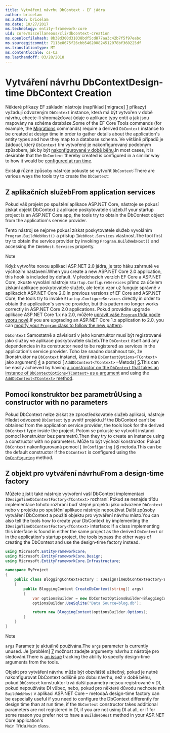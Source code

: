 ```yaml
---
title: Vytváření návrhu DbContext - EF jádra
author: bricelam
ms.author: bricelam
ms.date: 10/27/2017
ms.technology: entity-framework-core
uid: core/miscellaneous/cli/dbcontext-creation
ms.openlocfilehash: 8b38d300d31038bdf5cd877aa3c42b7f5f97eabc
ms.sourcegitcommit: 7113e8675f26cbb546200824512078bf360225df
ms.translationtype: MT
ms.contentlocale: cs-CZ
ms.lasthandoff: 03/28/2018
---
```

<a name="design-time-dbcontext-creation"></a><span data-ttu-id="e4b54-102">Vytváření návrhu DbContext</span><span class="sxs-lookup"><span data-stu-id="e4b54-102">Design-time DbContext Creation</span></span>
==============================
<span data-ttu-id="e4b54-103">Některé příkazy EF základní nástroje (například [migrace] [ 1] příkazy) vyžadují odvozeným `DbContext` instance, která má být vytvořen v době návrhu, chcete-li shromažďovat údaje o aplikace typy entit a jak jsou mapovány na schéma databáze.</span><span class="sxs-lookup"><span data-stu-id="e4b54-103">Some of the EF Core Tools commands (for example, the [Migrations][1] commands) require a derived `DbContext` instance to be created at design time in order to gather details about the application's entity types and how they map to a database schema.</span></span> <span data-ttu-id="e4b54-104">Ve většině případů je žádoucí, který `DbContext` tím vytvořený je nakonfigurovaný podobným způsobem, jak by být [nakonfigurované v době běhu][2].</span><span class="sxs-lookup"><span data-stu-id="e4b54-104">In most cases, it is desirable that the `DbContext` thereby created is configured in a similar way to how it would be [configured at run time][2].</span></span>

<span data-ttu-id="e4b54-105">Existují různé způsoby nástroje pokuste se vytvořit `DbContext`:</span><span class="sxs-lookup"><span data-stu-id="e4b54-105">There are various ways the tools try to create the `DbContext`:</span></span>

<a name="from-application-services"></a><span data-ttu-id="e4b54-106">Z aplikačních služeb</span><span class="sxs-lookup"><span data-stu-id="e4b54-106">From application services</span></span>
-------------------------
<span data-ttu-id="e4b54-107">Pokud váš projekt po spuštění aplikace ASP.NET Core, nástroje se pokusí získat objekt DbContext z aplikace poskytovatele služeb.</span><span class="sxs-lookup"><span data-stu-id="e4b54-107">If your startup project is an ASP.NET Core app, the tools try to obtain the DbContext object from the application's service provider.</span></span>

<span data-ttu-id="e4b54-108">Tento nástroj se nejprve pokusí získat poskytovatele služeb vyvoláním `Program.BuildWebHost()` a přístup `IWebHost.Services` vlastnost.</span><span class="sxs-lookup"><span data-stu-id="e4b54-108">The tool first try to obtain the service provider by invoking `Program.BuildWebHost()` and accessing the `IWebHost.Services` property.</span></span>

> [!NOTE]
> <span data-ttu-id="e4b54-109">Když vytvoříte novou aplikaci ASP.NET 2.0 jádra, je tato háku zahrnuté ve výchozím nastavení.</span><span class="sxs-lookup"><span data-stu-id="e4b54-109">When you create a new ASP.NET Core 2.0 application, this hook is included by default.</span></span> <span data-ttu-id="e4b54-110">V předchozích verzích EF Core a ASP.NET Core, zkuste vyvolání nástroje `Startup.ConfigureServices` přímo za účelem získání aplikace poskytovatele služeb, ale tento vzor už funguje správně v aplikacích ASP.NET Core 2.0.</span><span class="sxs-lookup"><span data-stu-id="e4b54-110">In previous versions of EF Core and ASP.NET Core, the tools try to invoke `Startup.ConfigureServices` directly in order to obtain the application's service provider, but this pattern no longer works correctly in ASP.NET Core 2.0 applications.</span></span> <span data-ttu-id="e4b54-111">Pokud provádíte upgrade aplikace ASP.NET Core 1.x na 2.0, můžete [upravit vaše `Program` třída podle vzoru nové][3].</span><span class="sxs-lookup"><span data-stu-id="e4b54-111">If you are upgrading an ASP.NET Core 1.x application to 2.0, you can [modify your `Program` class to follow the new pattern][3].</span></span>

<span data-ttu-id="e4b54-112">`DbContext` Samostatně a závislostí v jeho konstruktor musí být registrované jako služby ve aplikace poskytovatele služeb.</span><span class="sxs-lookup"><span data-stu-id="e4b54-112">The `DbContext` itself and any dependencies in its constructor need to be registered as services in the application's service provider.</span></span> <span data-ttu-id="e4b54-113">Toho lze snadno dosáhnout tak, že [konstruktor na `DbContext` instanci, která má `DbContextOptions<TContext>` jako argument] [ 4] a pomocí [ `AddDbContext<TContext>` –Metoda] [5].</span><span class="sxs-lookup"><span data-stu-id="e4b54-113">This can be easily achieved by having [a constructor on the `DbContext` that takes an instance of `DbContextOptions<TContext>` as a argument][4] and using the [`AddDbContext<TContext>` method][5].</span></span>

<a name="using-a-constructor-with-no-parameters"></a><span data-ttu-id="e4b54-114">Pomocí konstruktor bez parametrů</span><span class="sxs-lookup"><span data-stu-id="e4b54-114">Using a constructor with no parameters</span></span>
--------------------------------------
<span data-ttu-id="e4b54-115">Pokud DbContext nelze získat ze zprostředkovatele služeb aplikací, nástroje Hledat odvozené `DbContext` typ uvnitř projektu.</span><span class="sxs-lookup"><span data-stu-id="e4b54-115">If the DbContext can't be obtained from the application service provider, the tools look for the derived `DbContext` type inside the project.</span></span> <span data-ttu-id="e4b54-116">Potom se pokuste se vytvořit instanci pomocí konstruktor bez parametrů.</span><span class="sxs-lookup"><span data-stu-id="e4b54-116">Then they try to create an instance using a constructor with no parameters.</span></span> <span data-ttu-id="e4b54-117">Může to být výchozí konstruktor. Pokud `DbContext` nakonfigurovaná pomocí [ `OnConfiguring` ] [ 6] metoda.</span><span class="sxs-lookup"><span data-stu-id="e4b54-117">This can be the default constructor if the `DbContext` is configured using the [`OnConfiguring`][6] method.</span></span>

<a name="from-a-design-time-factory"></a><span data-ttu-id="e4b54-118">Z objekt pro vytváření návrhu</span><span class="sxs-lookup"><span data-stu-id="e4b54-118">From a design-time factory</span></span>
--------------------------
<span data-ttu-id="e4b54-119">Můžete zjistit také nástroje vytvoření vaší DbContext implementací `IDesignTimeDbContextFactory<TContext>` rozhraní: Pokud se nenajde třídu implementace tohoto rozhraní buď stejné projektu jako odvozené `DbContext` nebo v projektu po spuštění aplikace nástroje nepoužívat Další způsoby vytváření DbContext a použití objektu pro vytváření návrhu místo.</span><span class="sxs-lookup"><span data-stu-id="e4b54-119">You can also tell the tools how to create your DbContext by implementing the `IDesignTimeDbContextFactory<TContext>` interface: If a class implementing this interface is found in either the same project as the derived `DbContext` or in the application's startup project, the tools bypass the other ways of creating the DbContext and use the design-time factory instead.</span></span>

``` csharp
using Microsoft.EntityFrameworkCore;
using Microsoft.EntityFrameworkCore.Design;
using Microsoft.EntityFrameworkCore.Infrastructure;

namespace MyProject
{
    public class BloggingContextFactory : IDesignTimeDbContextFactory<BloggingContext>
    {
        public BloggingContext CreateDbContext(string[] args)
        {
            var optionsBuilder = new DbContextOptionsBuilder<BloggingContext>();
            optionsBuilder.UseSqlite("Data Source=blog.db");

            return new BloggingContext(optionsBuilder.Options);
        }
    }
}
```

> [!NOTE]
> <span data-ttu-id="e4b54-120">`args` Parametr je aktuálně používána.</span><span class="sxs-lookup"><span data-stu-id="e4b54-120">The `args` parameter is currently unused.</span></span> <span data-ttu-id="e4b54-121">Je [problém] [ 7] možnost zadejte argumenty návrhu z nástroje pro sledování.</span><span class="sxs-lookup"><span data-stu-id="e4b54-121">There is [an issue][7] tracking the ability to specify design-time arguments from the tools.</span></span>

<span data-ttu-id="e4b54-122">Objekt pro vytváření návrhu může být obzvláště užitečný, pokud je nutné nakonfigurovat DbContext odlišně pro dobu návrhu, než v době běhu, pokud `DbContext` konstruktor trvá další parametry nejsou registrované v DI, pokud nepoužíváte DI vůbec, nebo, pokud pro některé důvodu nechcete mít `BuildWebHost` v aplikaci ASP.NET Core – metoda</span><span class="sxs-lookup"><span data-stu-id="e4b54-122">A design-time factory can be especially useful if you need to configure the DbContext differently for design time than at run time, if the `DbContext` constructor takes additional parameters are not registered in DI, if you are not using DI at all, or if for some reason you prefer not to have a `BuildWebHost` method in your ASP.NET Core application's</span></span>  
<span data-ttu-id="e4b54-123">`Main` Třída.</span><span class="sxs-lookup"><span data-stu-id="e4b54-123">`Main` class.</span></span>

  [1]: xref:core/managing-schemas/migrations/index
  [2]: xref:core/miscellaneous/configuring-dbcontext
  [3]: https://docs.microsoft.com/aspnet/core/migration/1x-to-2x/#update-main-method-in-programcs
  [4]: xref:core/miscellaneous/configuring-dbcontext#constructor-argument
  [5]: xref:core/miscellaneous/configuring-dbcontext#using-dbcontext-with-dependency-injection
  [6]: xref:core/miscellaneous/configuring-dbcontext#onconfiguring
  [7]: https://github.com/aspnet/EntityFrameworkCore/issues/8332
